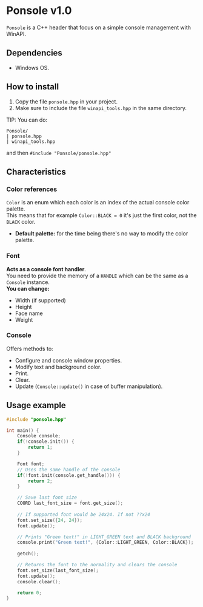 # Ponsole v1.0

`Ponsole` is a C++ header that focus on a simple console management with WinAPI.

## Dependencies
- Windows OS.

## How to install
1. Copy the file `ponsole.hpp` in your project.
2. Make sure to include the file `winapi_tools.hpp` in the same directory.

TIP: You can do:  
```
Ponsole/  
| ponsole.hpp  
| winapi_tools.hpp  
```
and then `#include "Ponsole/ponsole.hpp"` 

## Characteristics

### Color references
`Color` is an enum which each color is an index of the actual console color palette.  
This means that for example `Color::BLACK = 0` it's just the first color, not the `BLACK` color.  
  
- **Default palette:** for the time being there's no way to modify the color palette.

### Font
**Acts as a console font handler**.  
You need to provide the memory of a `HANDLE` which can be the same as a `Console` instance.  
**You can change:**
- Width (if supported)
- Height
- Face name
- Weight

### Console
Offers methods to:
- Configure and console window properties.
- Modify text and background color.
- Print.
- Clear.
- Update (`Console::update()` in case of buffer manipulation).

## Usage example

```cpp
#include "ponsole.hpp"

int main() {
    Console console;
    if(!console.init()) {
        return 1;
    }

    Font font;
    // Uses the same handle of the console
    if(!font.init(console.get_handle())) {
        return 2;
    }

    // Save last font size
    COORD last_font_size = font.get_size();
    
    // If supported font would be 24x24. If not ??x24
    font.set_size({24, 24});
    font.update();

    // Prints "Green text!" in LIGHT_GREEN text and BLACK background
    console.print("Green text!", {Color::LIGHT_GREEN, Color::BLACK});
    
    getch();

    // Returns the font to the normality and clears the console
    font.set_size(last_font_size);
    font.update();
    console.clear();

    return 0;
}
```